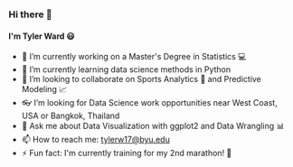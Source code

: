 ### Hi there 👋

<!--
**runstats21/runstats21** is a ✨ _special_ ✨ repository because its `README.md` (this file) appears on your GitHub profile.

Here are some ideas to get you started:

-  I’m currently working on a Master's Degree in Statistics
- 🌱 I’m currently learning data science methods in Python
- :football I’m looking to collaborate on Sports Analytics and Predictive Modeling
- 🤔 I’m looking for 
- :chart_with_upwards_trend: Ask me about Data Visualization with ggplot2 and Data Wrangling
- 📫 How to reach me: tylerw17@byu.edu
- 😄 Pronouns: ...
- ⚡ Fun fact: I'm currently training for my 2nd marathon! 
-->
#### I'm Tyler Ward :smiley:
- 🔭 I’m currently working on a Master's Degree in Statistics :computer:
- 🌱 I’m currently learning data science methods in Python
- :calling: I’m looking to collaborate on Sports Analytics :football: and Predictive Modeling :chart_with_upwards_trend:
- :eyeglasses: I’m looking for Data Science work opportunities near West Coast, USA or Bangkok, Thailand
- :speech_balloon: Ask me about Data Visualization with ggplot2 and Data Wrangling :bar_chart:
- 📫 How to reach me: tylerw17@byu.edu
- ⚡ Fun fact: I'm currently training for my 2nd marathon! :running:
